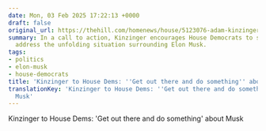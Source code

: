 ```yaml
---
date: Mon, 03 Feb 2025 17:22:13 +0000
draft: false
original_url: https://thehill.com/homenews/house/5123076-adam-kinzinger-democrats-elon-musk/
summary: In a call to action, Kinzinger encourages House Democrats to step up and
  address the unfolding situation surrounding Elon Musk.
tags:
- politics
- elon-musk
- house-democrats
title: 'Kinzinger to House Dems: ''Get out there and do something'' about Musk'
translationKey: 'Kinzinger to House Dems: ''Get out there and do something'' about
  Musk'
---
```


Kinzinger to House Dems: 'Get out there and do something' about Musk